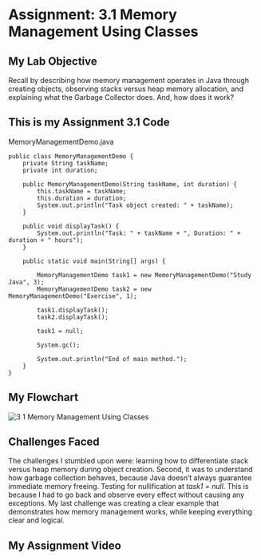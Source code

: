 # Assignment: 3.1 Memory Management Using Classes

## My Lab Objective
Recall by describing how memory management operates in Java through creating objects, observing stacks versus heap memory allocation, and explaining what the Garbage Collector does. And, how does it work?

## This is my Assignment 3.1 Code

MemoryManagementDemo.java

```
public class MemoryManagementDemo {
    private String taskName;
    private int duration;

    public MemoryManagementDemo(String taskName, int duration) {
        this.taskName = taskName;
        this.duration = duration;
        System.out.println("Task object created: " + taskName);
    }

    public void displayTask() {
        System.out.println("Task: " + taskName + ", Duration: " + duration + " hours");
    }

    public static void main(String[] args) {
        
        MemoryManagementDemo task1 = new MemoryManagementDemo("Study Java", 3);
        MemoryManagementDemo task2 = new MemoryManagementDemo("Exercise", 1);

        task1.displayTask();
        task2.displayTask();

        task1 = null;

        System.gc();

        System.out.println("End of main method.");
    }
}
```

## My Flowchart
![3 1 Memory Management Using Classes](https://github.com/user-attachments/assets/81e0f311-a7d5-42e3-982f-df1607eb4028)


## Challenges Faced

The challenges I stumbled upon were: learning how to differentiate stack versus heap memory during object creation. Second, it was to understand how garbage collection behaves, because Java doesn’t always guarantee immediate memory freeing. Testing for nullification at *task1 = null*. This is because I had to go back and observe every effect without causing any exceptions. My last challenge was creating a clear example that demonstrates how memory management works, while keeping everything clear and logical.

## My Assignment Video
